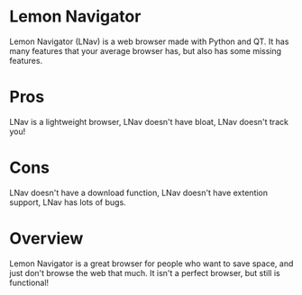 # Lemon Navigator
Lemon Navigator (LNav) is a web browser made with Python and QT. It has many features that your average browser has, but also has some missing features.

# Pros
LNav is a lightweight browser, 
LNav doesn't have bloat, 
LNav doesn't track you!

# Cons
LNav doesn't have a download function, 
LNav doesn't have extention support, 
LNav has lots of bugs.

# Overview
Lemon Navigator is a great browser for people who want to save space, and just don't browse the web that much. 
It isn't a perfect browser, but still is functional!
